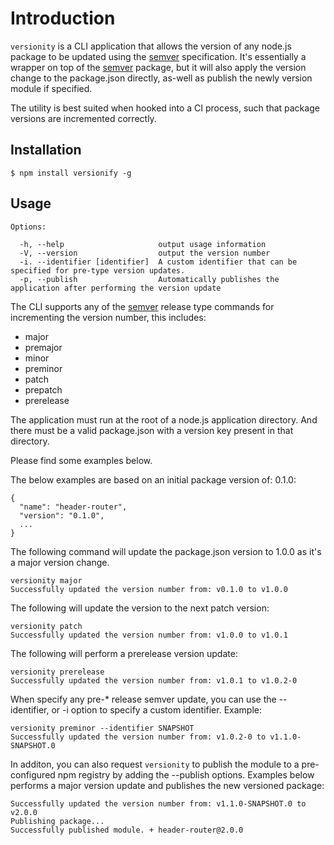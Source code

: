 Introduction
====================

`versionity` is a CLI application that allows the version of any node.js package to be updated using the [semver](http://semver.org) specification.
 It's essentially a wrapper on top of the [semver](https://github.com/npm/node-semver) package, but it will also apply the version change to the package.json directly, as-well as publish the newly version module if specified.
  
 The utility is best suited when hooked into a CI process, such that package versions are incremented correctly.
 

Installation
------------

    $ npm install versionify -g

Usage
-----------


    Options:
    
      -h, --help                     output usage information
      -V, --version                  output the version number
      -i. --identifier [identifier]  A custom identifier that can be specified for pre-type version updates.
      -p, --publish                  Automatically publishes the application after performing the version update


The CLI supports any of the [semver](https://github.com/npm/node-semver) release type commands for incrementing the version number, this includes:

+ major
+ premajor
+ minor
+ preminor
+ patch
+ prepatch
+ prerelease


The application must run at the root of a node.js application directory. And there must be a valid package.json with a version key present in that directory.

Please find some examples below.

The below examples are based on an initial package version of: 0.1.0:

    {
      "name": "header-router",
      "version": "0.1.0",
      ...
    }



The following command will update the package.json version to 1.0.0 as it's a major version change.

    versionity major
    Successfully updated the version number from: v0.1.0 to v1.0.0
    
The following will update the version to the next patch version:

    versionity patch
    Successfully updated the version number from: v1.0.0 to v1.0.1
    
The following will perform a prerelease version update:

    versionity prerelease
    Successfully updated the version number from: v1.0.1 to v1.0.2-0
    
When specify any pre-* release semver update, you can use the --identifier, or -i option to specify a custom identifier. Example:

    versionity preminor --identifier SNAPSHOT
    Successfully updated the version number from: v1.0.2-0 to v1.1.0-SNAPSHOT.0
    
In additon, you can also request `versionity` to publish the module to a pre-configured npm registry by adding the --publish options. Examples below performs a major version update and publishes the new versioned package:

    Successfully updated the version number from: v1.1.0-SNAPSHOT.0 to v2.0.0
    Publishing package...
    Successfully published module. + header-router@2.0.0
    
    
    
    
    


